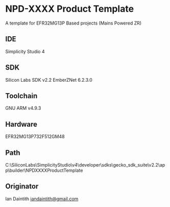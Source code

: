 # NPD-XXXX Product Template
A template for EFR32MG13P Based projects (Mains Powered ZR)

## IDE 
Simplicity Studio 4

## SDK
Silicon Labs SDK v2.2 EmberZNet 6.2.3.0

## Toolchain
GNU ARM v4.9.3

## Hardware
EFR32MG13P732F512GM48

## Path
C:\SiliconLabs\SimplicityStudio\v4\developer\sdks\gecko_sdk_suite\v2.2\app\builder\NPDXXXXProductTemplate

## Originator
Ian Daintith iandaintith@gmail.com







